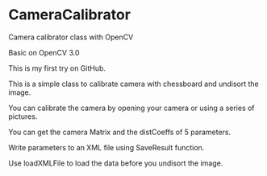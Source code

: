 # CameraCalibrator
Camera calibrator class with OpenCV

Basic on OpenCV 3.0

This is my first try on GitHub.

This is a simple class to calibrate camera with chessboard and undisort the image.

You can calibrate the camera by opening your camera or using a series of pictures.

You can get the camera Matrix and the distCoeffs of 5 parameters.

Write parameters to an XML file using SaveResult function.
 
Use loadXMLFile to load the data before you undisort the image.